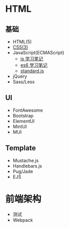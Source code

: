 # HTML

## 基础

- HTML(5)
- [CSS(3)](css/index.md)
- JavaScript(ECMAScript)
  - [js 学习笔记](js/es5/index.md)
  - [es6 学习笔记](js/es6/index.md)
  - [standard.js](js/standard.md)
- jQuery
- Sass/Less

## UI

- FontAwesome
- Bootstrap
- ElementUI
- MintUI
- MUI

## Template

- Mustache.js
- Handlebars.js
- Pug/Jade
- EJS

# 前端架构

- 测试
- Webpack
